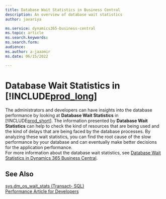 ```yaml
---
title: Database Wait Statistics in Business Central
description: An overview of database wait statistics 
author: javariya

ms.service: dynamics365-business-central
ms.topic: article
ms.search.keywords:
ms.search.form: 
audience: 
ms.author: a-jaaamir
ms.date: 06/15/2022

---
```

# Database Wait Statistics in [!INCLUDE[prod_long](includes/prod_long.md)]

The administrators and developers can have insights into the database performance by looking at **Database Wait Statistics** in [!INCLUDE[prod_short](includes/prod_short.md)]. The information presented by **Database Wait Statistics** can help to check the kind of resources that are being used and the kind of delays that are being faced by the database processes. By analyzing these wait statistics, you can find the root cause of the slow performance by your database and can eventually make better decisions for the application performance. <br>
For more information about the database wait statistics, see [Database Wait Statistics in Dynamics 365 Business Central](/dynamics365/business-central/dev-itpro/administration/database-wait-statistics).

## See Also

[sys.dm_os_wait_stats (Transact- SQL)](/sql/relational-databases/system-dynamic-management-views/sys-dm-os-wait-stats-transact-sql)  
[Performance Article for Developers](/dynamics365/business-central/dev-itpro/performance/performance-developer)

